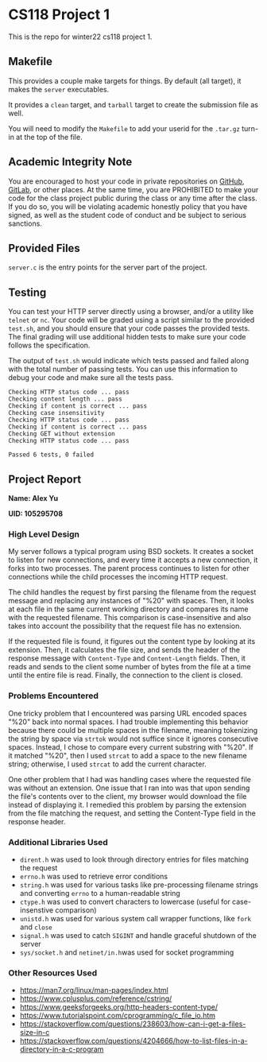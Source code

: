 # CS118 Project 1

This is the repo for winter22 cs118 project 1.

## Makefile

This provides a couple make targets for things.
By default (all target), it makes the `server` executables.

It provides a `clean` target, and `tarball` target to create the submission file as well.

You will need to modify the `Makefile` to add your userid for the `.tar.gz` turn-in at the top of the file.

## Academic Integrity Note

You are encouraged to host your code in private repositories on [GitHub](https://github.com/), [GitLab](https://gitlab.com), or other places.  At the same time, you are PROHIBITED to make your code for the class project public during the class or any time after the class.  If you do so, you will be violating academic honestly policy that you have signed, as well as the student code of conduct and be subject to serious sanctions.

## Provided Files

`server.c` is the entry points for the server part of the project.

## Testing

You can test your HTTP server directly using a browser, and/or a utility like `telnet` or `nc`. Your code will be graded using a script similar to the provided `test.sh`, and you should ensure that your code passes the provided tests. The final grading will use additional hidden tests to make sure your code follows the specification.

The output of `test.sh` would indicate which tests passed and failed along with the total number of passing tests. You can use this information to debug your code and make sure all the tests pass.

```
Checking HTTP status code ... pass
Checking content length ... pass
Checking if content is correct ... pass
Checking case insensitivity
Checking HTTP status code ... pass
Checking if content is correct ... pass
Checking GET without extension
Checking HTTP status code ... pass

Passed 6 tests, 0 failed
```

## Project Report

**Name: Alex Yu**

**UID: 105295708**

### High Level Design

My server follows a typical program using BSD sockets. It creates a socket to listen for new
connections, and every time it accepts a new connection, it forks into two processes. The parent 
process continues to listen for other connections while the child processes the incoming HTTP 
request.

The child handles the request by first parsing the filename from the request message and replacing
any instances of "%20" with spaces. Then, it looks at each file in the same current working
directory and compares its name with the requested filename. This comparison is case-insensitive
and also takes into account the possibility that the request file has no extension.

If the requested file is found, it figures out the content type by looking at its extension. Then,
it calculates the file size, and sends the header of the response message with `Content-Type` and 
`Content-Length` fields. Then, it reads and sends to the client some number of bytes from the file 
at a time until the entire file is read. Finally, the connection to the client is closed.

### Problems Encountered

One tricky problem that I encountered was parsing URL encoded spaces "%20" back into normal spaces.
I had trouble implementing this behavior because there could be multiple spaces in the filename, 
meaning tokenizing the string by space via `strtok` would not suffice since it ignores consecutive
spaces. Instead, I chose to compare every current substring with "%20". If it matched "%20", then I
used `strcat` to add a space to the new filename string; otherwise, I used `strcat` to add the 
current character.

One other problem that I had was handling cases where the requested file was without an extension.
One issue that I ran into was that upon sending the file's contents over to the client, my browser
would download the file instead of displaying it. I remedied this problem by parsing the extension
from the file matching the request, and setting the Content-Type field in the response header.

### Additional Libraries Used

* `dirent.h` was used to look through directory entries for files matching the request
* `errno.h` was used to retrieve error conditions
* `string.h` was used for various tasks like pre-processing filename strings and converting `errno`
to a human-readable string
* `ctype.h` was used to convert characters to lowercase (useful for case-insenstive comparison)
* `unistd.h` was used for various system call wrapper functions, like `fork` and `close`
* `signal.h` was used to catch `SIGINT` and handle graceful shutdown of the server
* `sys/socket.h` and `netinet/in.h`was used for socket programming

### Other Resources Used
* https://man7.org/linux/man-pages/index.html
* https://www.cplusplus.com/reference/cstring/
* https://www.geeksforgeeks.org/http-headers-content-type/
* https://www.tutorialspoint.com/cprogramming/c_file_io.htm
* https://stackoverflow.com/questions/238603/how-can-i-get-a-files-size-in-c
* https://stackoverflow.com/questions/4204666/how-to-list-files-in-a-directory-in-a-c-program
